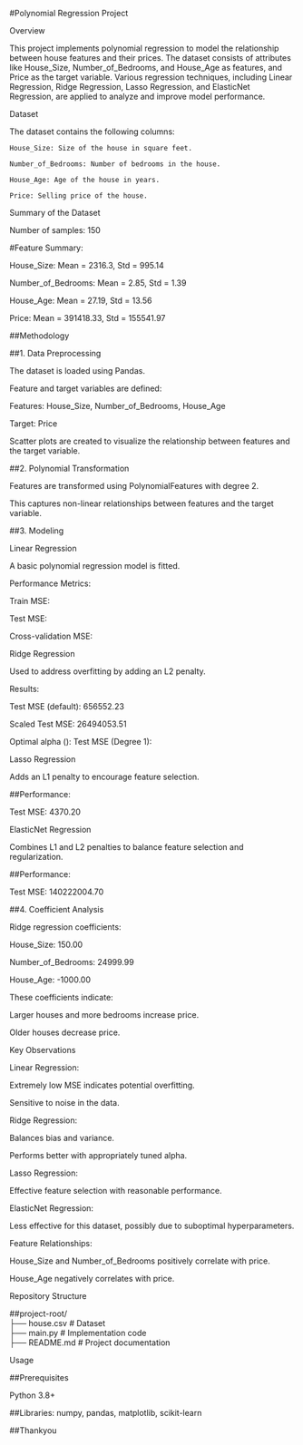 #Polynomial Regression Project

Overview

This project implements polynomial regression to model the relationship between house features and their prices. The dataset consists of attributes like House_Size, Number_of_Bedrooms, and House_Age as features, and Price as the target variable. Various regression techniques, including Linear Regression, Ridge Regression, Lasso Regression, and ElasticNet Regression, are applied to analyze and improve model performance.

Dataset

The dataset contains the following columns:

    House_Size: Size of the house in square feet.

    Number_of_Bedrooms: Number of bedrooms in the house.

    House_Age: Age of the house in years.

    Price: Selling price of the house.

  Summary of the Dataset

   Number of samples: 150

#Feature Summary:

House_Size: Mean = 2316.3, Std = 995.14

Number_of_Bedrooms: Mean = 2.85, Std = 1.39

House_Age: Mean = 27.19, Std = 13.56

Price: Mean = 391418.33, Std = 155541.97

##Methodology

##1. Data Preprocessing

The dataset is loaded using Pandas.

Feature and target variables are defined:

Features: House_Size, Number_of_Bedrooms, House_Age

Target: Price

Scatter plots are created to visualize the relationship between features and the target variable.

##2. Polynomial Transformation

Features are transformed using PolynomialFeatures with degree 2.

This captures non-linear relationships between features and the target variable.

##3. Modeling

Linear Regression

A basic polynomial regression model is fitted.

Performance Metrics:

Train MSE: 

Test MSE: 

Cross-validation MSE: 

Ridge Regression

Used to address overfitting by adding an L2 penalty.

Results:

Test MSE (default): 656552.23

Scaled Test MSE: 26494053.51

Optimal alpha (): Test MSE (Degree 1): 

Lasso Regression

Adds an L1 penalty to encourage feature selection.

##Performance:

Test MSE: 4370.20

ElasticNet Regression

Combines L1 and L2 penalties to balance feature selection and regularization.

##Performance:

Test MSE: 140222004.70

##4. Coefficient Analysis

Ridge regression coefficients:

House_Size: 150.00

Number_of_Bedrooms: 24999.99

House_Age: -1000.00

These coefficients indicate:

Larger houses and more bedrooms increase price.

Older houses decrease price.

Key Observations

Linear Regression:

Extremely low MSE indicates potential overfitting.

Sensitive to noise in the data.

Ridge Regression:

Balances bias and variance.

Performs better with appropriately tuned alpha.

Lasso Regression:

Effective feature selection with reasonable performance.

ElasticNet Regression:

Less effective for this dataset, possibly due to suboptimal hyperparameters.

Feature Relationships:

House_Size and Number_of_Bedrooms positively correlate with price.

House_Age negatively correlates with price.

Repository Structure

##project-root/<br>
├── house.csv             # Dataset<br>
├── main.py # Implementation code<br>
├── README.md             # Project documentation<br>

Usage

##Prerequisites

Python 3.8+

##Libraries: numpy, pandas, matplotlib, scikit-learn

##Thankyou 
